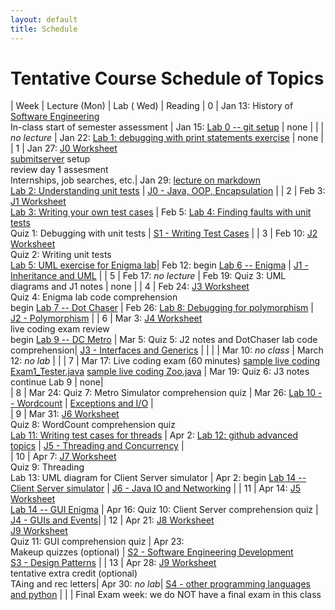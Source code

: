 ```yaml
---
layout: default
title: Schedule
---
```


# Tentative Course Schedule of Topics 

| Week | Lecture (Mon)  |  Lab ( Wed)   |      Reading
| 0    | Jan 13: History of <a href="https://dl.acm.org/doi/pdf/10.1145/1134285.1134288">Software Engineering</a> <br> In-class start of semester assessment | Jan 15: [Lab 0 -- git setup](lab/0)  | none |
|     | <i>no lecture</i>   | Jan 22:  [Lab 1: debugging with print statements exercise](lab/1) |   none |         
| 1    | Jan 27: [J0 Worksheet](worksheet/j0_basic_java) <br> [submitserver](https://submit.cs.seas.gwu.edu/courses) setup <br> review day 1 assesment <br> Internships, job searches, etc.| Jan 29: [lecture on markdown](https://docs.github.com/en/get-started/writing-on-github/getting-started-with-writing-and-formatting-on-github/basic-writing-and-formatting-syntax)<br> [Lab 2: Understanding unit tests](lab/2_unit_tests) | [J0 - Java, OOP, Encapsulation](j/0) |
| 2    | Feb 3: [J1 Worksheet](worksheet/j1)  <br> [Lab 3: Writing your own test cases](lab/3_writing_tests) | Feb 5: [Lab 4: Finding faults with unit tests](lab/4_debugging_with_tests) <br> Quiz 1: Debugging with unit tests | [S1 - Writing Test Cases](j/software_testing) |
| 3    | Feb 10: [J2 Worksheet](worksheet/j2) <br> Quiz 2: Writing unit tests <br> [Lab 5: UML exercise for Enigma lab](lab/5_UML_enigma)| Feb 12: begin [Lab 6 -- Enigma](lab/6_enigma) | [J1 - Inheritance and UML](j/1) |
| 5    | Feb 17:  <i>no lecture</i>   | Feb 19: Quiz 3: UML diagrams and J1 notes     |                              none                           |
| 4    | Feb 24: [J3 Worksheet](worksheet/j3) <br> Quiz 4: Enigma lab code comprehension <br> begin [Lab 7 -- Dot Chaser](lab/7_dot_chaser) | Feb 26:  [Lab 8: Debugging for polymorphism](lab/8_debugging_poly) | [J2 - Polymorphism](j/2) |
| 6    | Mar 3:   [J4 Worksheet](worksheet/j4) <br> live coding exam review <br> begin [Lab 9 -- DC Metro](lab/9_metro) | Mar 5:  Quiz 5: J2 notes and DotChaser lab code comprehension| [J3 - Interfaces and Generics](j/3)  |     |
|    | Mar 10: <i>no class</i>          | March 12: <i>no lab</i>   | |
| 7    | Mar 17: Live coding exam (60 minutes) [sample live coding Exam1_Tester.java](./j-units/Exam1_Tester.java) [sample live coding Zoo.java](./j-units/Zoo.java)  | Mar 19: Quiz 6: J3 notes<br>continue Lab 9   | none|        
| 8    | Mar 24: Quiz 7: Metro Simulator comprehension quiz  | Mar 26: [Lab 10 -- Wordcount](lab/10_wordcount)  |       [Exceptions and I/O](j/exceptions)    |           
| 9    | Mar 31:  [J6 Worksheet](worksheet/j6) <br> Quiz 8: WordCount comprehension quiz <br> [Lab 11: Writing test cases for threads](lab/11_threading) | Apr 2:   [Lab 12: github advanced topics](lab/12_git_branching)  | [J5 - Threading and Concurrency](j/5) |           
| 10    | Apr 7: [J7 Worksheet](worksheet/j7) <br> Quiz 9: Threading <br> Lab 13: UML diagram for Client Server simulator   | Apr 2: begin [Lab 14 -- Client Server simulator](project/2)    | [J6 - Java IO and Networking](j/6) |
| 11   | Apr 14: [J5 Worksheet](worksheet/j5) <br> [Lab 14 -- GUI Enigma](lab/4)  | Apr 16: Quiz 10: Client Server comprehension quiz   | [J4 - GUIs and Events](j/4)|
| 12   | Apr 21: [J8 Worksheet](worksheet/j8) <br> [J9 Worksheet](worksheet/j9) <br> Quiz 11: GUI comprehension quiz   | Apr 23: <br> Makeup quizzes (optional) | [S2 - Software Engineering Development](j/software_engineering) <br> [S3 - Design Patterns](j/design) |
| 13   | Apr 28: [J9 Worksheet](worksheet/j9)  <br>tentative extra credit (optional) <br> TAing and rec letters| Apr 30: <i>no lab</i>|  [S4 - other programming languages and python](j/languages)  |
|    | Final Exam week: we do NOT have a final exam in this class







